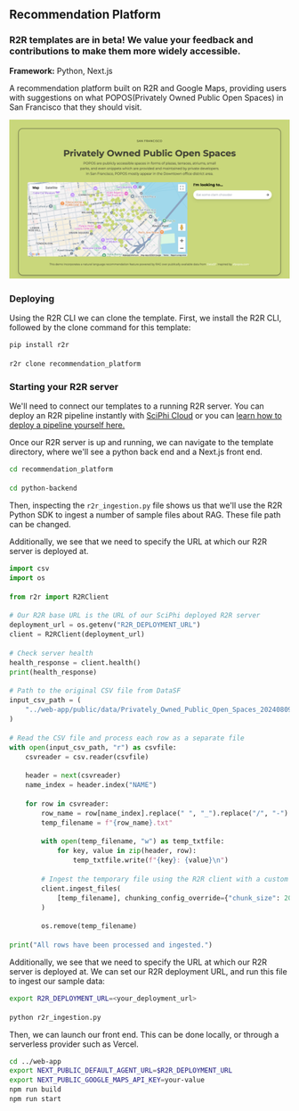 ## Recommendation Platform

### R2R templates are in beta! We value your feedback and contributions to make them more widely accessible.

**Framework:** Python, Next.js

A recommendation platform built on R2R and Google Maps, providing users with suggestions on what POPOS(Privately Owned Public Open Spaces) in San Francisco that they should visit.

<!-- ### [Preview a live demo of this template:](https://recommendation-g4bq828nm-my-team-88dd52c0.vercel.app/) -->
<img src="recommendation_platform.png" alt="Recommendation Platform Image">
<!-- <a href="https://recommendation-g4bq828nm-my-team-88dd52c0.vercel.app/" target="_blank">
  <img src="recommendation_platform.png" alt="Recommendation Platform Image">
</a> -->

### Deploying
Using the R2R CLI we can clone the template. First, we install the R2R CLI, followed by the clone command for this template:
```bash
pip install r2r

r2r clone recommendation_platform
```

### Starting your R2R server
We'll need to connect our templates to a running R2R server. You can deploy an R2R pipeline instantly with [SciPhi Cloud](https://app.sciphi.ai/) or you can [learn how to deploy a pipeline yourself here.](https://r2r-docs.sciphi.ai/documentation/installation)

Once our R2R server is up and running, we can navigate to the template directory, where we'll see a python back end and a Next.js front end.

```bash
cd recommendation_platform

cd python-backend
```

Then, inspecting the `r2r_ingestion.py` file shows us that we'll use the R2R Python SDK to ingest a number of sample files about RAG. These file path can be changed.

Additionally, we see that we need to specify the URL at which our R2R server is deployed at.

```python
import csv
import os

from r2r import R2RClient

# Our R2R base URL is the URL of our SciPhi deployed R2R server
deployment_url = os.getenv("R2R_DEPLOYMENT_URL")
client = R2RClient(deployment_url)

# Check server health
health_response = client.health()
print(health_response)

# Path to the original CSV file from DataSF
input_csv_path = (
    "../web-app/public/data/Privately_Owned_Public_Open_Spaces_20240809.csv"
)

# Read the CSV file and process each row as a separate file
with open(input_csv_path, "r") as csvfile:
    csvreader = csv.reader(csvfile)

    header = next(csvreader)
    name_index = header.index("NAME")

    for row in csvreader:
        row_name = row[name_index].replace(" ", "_").replace("/", "-")
        temp_filename = f"{row_name}.txt"

        with open(temp_filename, "w") as temp_txtfile:
            for key, value in zip(header, row):
                temp_txtfile.write(f"{key}: {value}\n")

        # Ingest the temporary file using the R2R client with a custom chunk size
        client.ingest_files(
            [temp_filename], chunking_config_override={"chunk_size": 2048}
        )

        os.remove(temp_filename)

print("All rows have been processed and ingested.")
```

Additionally, we see that we need to specify the URL at which our R2R server is deployed at.
We can set our R2R deployment URL, and run this file to ingest our sample data:
```bash
export R2R_DEPLOYMENT_URL=<your_deployment_url>

python r2r_ingestion.py
```

Then, we can launch our front end. This can be done locally, or through a serverless provider such as Vercel.

```bash
cd ../web-app
export NEXT_PUBLIC_DEFAULT_AGENT_URL=$R2R_DEPLOYMENT_URL
export NEXT_PUBLIC_GOOGLE_MAPS_API_KEY=your-value
npm run build
npm run start
```
